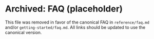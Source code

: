 # Archived: FAQ (placeholder)

This file was removed in favor of the canonical FAQ in `reference/faq.md` and/or `getting-started/faq.md`. All links should be updated to use the canonical version.
